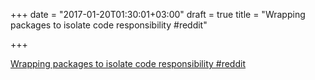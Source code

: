 +++
date = "2017-01-20T01:30:01+03:00"
draft = true
title = "Wrapping packages to isolate code responsibility  #reddit"

+++

<p><a href="https://t.co/0yh9UXzuCR">Wrapping packages to isolate code responsibility  #reddit</a></p>
